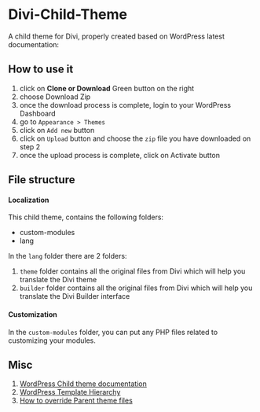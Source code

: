# Divi-Child-Theme
A child theme for Divi, properly created based on WordPress latest documentation:

## How to use it
1. click on **Clone or Download** Green button on the right
2. choose Download Zip
3. once the download process is complete, login to your WordPress Dashboard
4. go to `Appearance > Themes`
5. click on `Add new` button
6. click on `Upload` button and choose the `zip` file you have downloaded on step 2
7. once the upload process is complete, click on Activate button

## File structure
#### Localization
This child theme, contains the following folders:
* custom-modules
* lang

In the `lang` folder there are 2 folders:
1. `theme` folder contains all the original files from Divi which will help you translate the Divi theme
2. `builder` folder contains all the original files from Divi which will help you translate the Divi Builder interface

#### Customization
In the `custom-modules` folder, you can put any PHP files related to customizing your modules.

## Misc
1. [WordPress Child theme documentation](https://codex.wordpress.org/Child_Themes)
2. [WordPress Template Hierarchy](https://developer.wordpress.org/themes/basics/template-hierarchy/)
3. [How to override Parent theme files](https://themezee.com/docs/how-to-override-template-files/)
